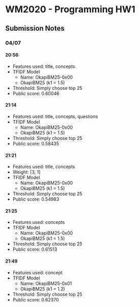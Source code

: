 # WM2020 - Programming HW1

## Submission Notes
### 04/07
#### 20:56
- Features used: title, concepts
- TFIDF Model
    - Name: OkapiBM25-0x00
    - OkapiBM25 (k1 = 1.5)
- Threshold: Simply choose top 25
- Public score: 0.60046

#### 21:14
- Features used: title, concepts, questions
- TFIDF Model
    - Name: OkapiBM25-0x00
    - OkapiBM25 (k1 = 1.5)
- Threshold: Simply choose top 25
- Public score: 0.58435

#### 21:21
- Features used: title, concepts
- Weight: [3, 1]
- TFIDF Model
    - Name: OkapiBM25-0x00
    - OkapiBM25 (k1 = 1.5)
- Threshold: Simply choose top 25
- Public score: 0.54983

#### 21:25
- Features used: concepts
- TFIDF Model
    - Name: OkapiBM25-0x00
    - OkapiBM25 (k1 = 1.5)
- Threshold: Simply choose top 25
- Public score: 0.61513

#### 21:49
- Features used: concept
- TFIDF Model
    - Name: OkapiBM25-0x01
    - OkapiBM25 (k1 = 1.2)
- Threshold: Simply choose top 25
- Public score: 0.62370

